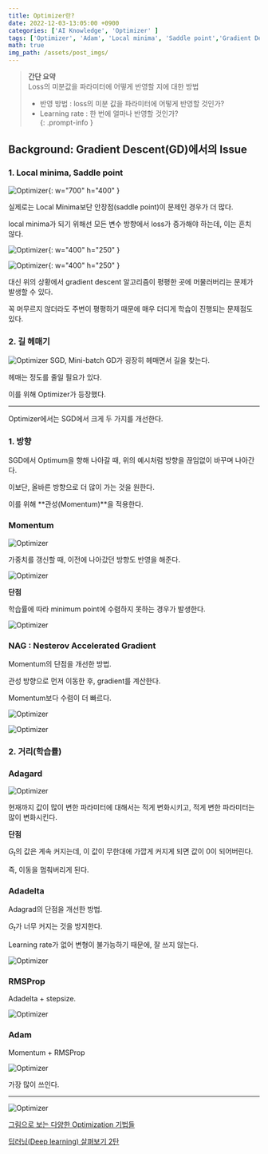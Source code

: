```yaml
---
title: Optimizer란?
date: 2022-12-03-13:05:00 +0900
categories: ['AI Knowledge', 'Optimizer' ]
tags: ['Optimizer', 'Adam', 'Local minima', 'Saddle point','Gradient Descent']
math: true
img_path: /assets/post_imgs/
---
```

> **간단 요약**  
> Loss의 미분값을 파라미터에 어떻게 반영할 지에 대한 방법  
> - 반영 방법 : loss의 미분 값을 파라미터에 어떻게 반영할 것인가?  
> - Learning rate : 한 번에 얼마나 반영할 것인가?  
{: .prompt-info }

## Background: **Gradient Descent(GD)에서의 Issue**

### 1. Local minima, Saddle point

![Optimizer](optimizer.png){: w="700" h="400" }

실제로는 Local Minima보단 안장점(saddle point)이 문제인 경우가 더 많다.

local minima가 되기 위해선 모든 변수 방향에서 loss가 증가해야 하는데, 이는 흔치 않다.

![Optimizer](optimizer1.png){: w="400" h="250" }

![Optimizer](optimizer2.png){: w="400" h="250" }

대신 위의 상황에서 gradient descent 알고리즘이 평평한 곳에 머물러버리는 문제가 발생할 수 있다.

꼭 머무르지 않더라도 주변이 평평하기 때문에 매우 더디게 학습이 진행되는 문제점도 있다.

### 2. 길 헤매기

![Optimizer](optimizer3.png)
SGD, Mini-batch GD가 굉장히 헤매면서 길을 찾는다.

헤매는 정도를 줄일 필요가 있다.

이를 위해 Optimizer가 등장했다.

---

Optimizer에서는 SGD에서 크게 두 가지를 개선한다.

### 1. **방향**

SGD에서 Optimum을 향해 나아갈 때, 위의 예시처럼 방향을 끊임없이 바꾸며 나아간다.

이보단, 올바른 방향으로 더 많이 가는 것을 원한다.

이를 위해 **관성(Momentum)**을 적용한다.

### **Momentum**

![Optimizer](optimizer4.png)

가중치를 갱신할 때, 이전에 나아갔던 방향도 반영을 해준다.

![Optimizer](optimizer5.png)

**단점**

학습률에 따라 minimum point에 수렴하지 못하는 경우가 발생한다.

![Optimizer](optimizer6.png)

### NAG : Nesterov Accelerated Gradient

Momentum의 단점을 개선한 방법.

관성 방향으로 먼저 이동한 후, gradient를 계산한다.

Momentum보다 수렴이 더 빠르다.

![Optimizer](optimizer7.png)

![Optimizer](optimizer8.png)

### 2. **거리(학습률)**

### Adagard

![Optimizer](optimizer9.png)

현재까지 값이 많이 변한 파라미터에 대해서는 적게 변화시키고, 적게 변한 파라미터는 많이 변화시킨다.

**단점**

$G_t$의 값은 계속 커지는데, 이 값이 무한대에 가깝게 커지게 되면 값이 0이 되어버린다.

즉, 이동을 멈춰버리게 된다.

### Adadelta

Adagrad의 단점을 개선한 방법.

$G_t$가 너무 커지는 것을 방지한다.

Learning rate가 없어 변형이 불가능하기 때문에, 잘 쓰지 않는다.

![Optimizer](optimizer10.png)

### RMSProp

Adadelta + stepsize.

![Optimizer](optimizer11.png)
### Adam

Momentum + RMSProp

![Optimizer](optimizer12.png)

가장 많이 쓰인다.

---

![Optimizer](optimizer13.png)

[그림으로 보는 다양한 Optimization 기법들](https://hyunw.kim/blog/2017/11/01/Optimization.html)

[딥러닝(Deep learning) 살펴보기 2탄](https://seamless.tistory.com/38)